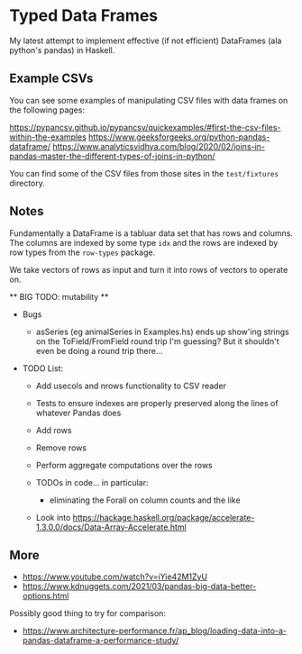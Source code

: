 # Typed Data Frames

My latest attempt to implement effective (if not efficient) DataFrames (ala
python's pandas) in Haskell.

## Example CSVs

You can see some examples of manipulating CSV files with data frames on the
following pages:

https://pypancsv.github.io/pypancsv/quickexamples/#first-the-csv-files-within-the-examples
https://www.geeksforgeeks.org/python-pandas-dataframe/
https://www.analyticsvidhya.com/blog/2020/02/joins-in-pandas-master-the-different-types-of-joins-in-python/

You can find some of the CSV files from those sites in the `test/fixtures`
directory.

## Notes

Fundamentally a DataFrame is a tabluar data set that has rows and columns.  The
columns are indexed by some type `idx` and the rows are indexed by row types
from the `row-types` package.

We take vectors of rows as input and turn it into rows of vectors to operate on.

** BIG TODO: mutability **

- Bugs
  - asSeries (eg animalSeries in Examples.hs) ends up show'ing strings
    on the ToField/FromField round trip I'm guessing?  But it shouldn't
    even be doing a round trip there...

- TODO List:
  - Add usecols and nrows functionality to CSV reader
  - Tests to ensure indexes are properly preserved along the lines of
    whatever Pandas does
  - Add rows
  - Remove rows
  - Perform aggregate computations over the rows
  - TODOs in code... in particular:
    - eliminating the Forall on column counts and the like

  - Look into https://hackage.haskell.org/package/accelerate-1.3.0.0/docs/Data-Array-Accelerate.html

## More

- https://www.youtube.com/watch?v=iYie42M1ZyU
- https://www.kdnuggets.com/2021/03/pandas-big-data-better-options.html

Possibly good thing to try for comparison:
- https://www.architecture-performance.fr/ap_blog/loading-data-into-a-pandas-dataframe-a-performance-study/
